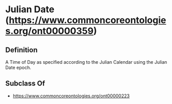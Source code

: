# Julian Date (https://www.commoncoreontologies.org/ont00000359)

## Definition
A Time of Day as specified according to the Julian Calendar using the Julian Date epoch.

## Subclass Of
- https://www.commoncoreontologies.org/ont00000223

